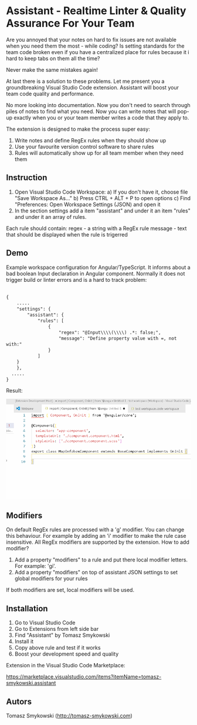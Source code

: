 # Assistant - Realtime Linter & Quality Assurance For Your Team

Are you annoyed that your notes on hard to fix issues are not available when you need them the most - while coding? Is setting standards for the team code broken even if you have a centralized place for rules because it i hard to keep tabs on them all the time? 

Never make the same mistakes again!

At last there is a solution to these problems. Let me present you a groundbreaking Visual Studio Code extension. Assistant will boost your team code quality and performance.

No more looking into documentation. Now you don't need to search through piles of notes to find what you need. Now you can write notes that will pop-up exactly when you or your team member writes a code that they apply to. 

The extension is designed to make the process super easy:

1) Write notes and define RegEx rules when they should show up
2) Use your favourite version control software to share rules
3) Rules will automatically show up for all team member when they need them

## Instruction

1. Open Visual Studio Code Workspace:
a) If you don't have it, choose file "Save Workspace As..."
b) Press CTRL + ALT + P to open options
c) Find "Preferences: Open Workspace Settings (JSON) and open it
2. In the section settings add a item "assistant" and under it an item "rules" and under it an array of rules.

Each rule should contain:
regex - a string with a RegEx rule
message - text that should be displayed when the rule is trigerred

## Demo

Example workspace configuration for Angular/TypeScript. It informs about a bad boolean Input declaration in Angular component. Normally it does not trigger build or linter errors and is a hard to track problem:

```

{
	.....
	"settings": {
		"assistant": {
			"rules": [
				{
					"regex": "@Input\\\\(\\\\) .*: false;",
					"message": "Define property value with =, not with:"
				}
			]
    }
	},
  .....
}
```

Result:

![](demo.gif)

## Modifiers

On default RegEx rules are processed with a 'g' modifier. You can change this behaviour. For example by adding an 'i' modifier to make the rule case insensitive. All RegEx modifiers are supported by the extension. How to add modifier?

1) Add a property "modifiers" to a rule and put there local modifier letters. For example: 'gi'.
2) Add a property "modifiers" on top of assistant JSON settings to set global modifiers for your rules

If both modifiers are set, local modifiers will be used.

## Installation

1. Go to Visual Studio Code
2. Go to Extensions from left side bar
3. Find "Assistant" by Tomasz Smykowski
4. Install it
5. Copy above rule and test if it works
6. Boost your development speed and quality

Extension in the Visual Studio Code Marketplace:

https://marketplace.visualstudio.com/items?itemName=tomasz-smykowski.assistant

## Autors

Tomasz Smykowski (http://tomasz-smykowski.com)
